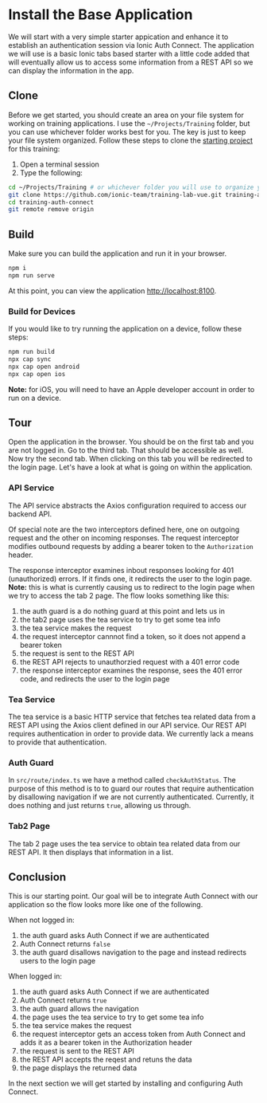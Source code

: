 # Install the Base Application

We will start with a very simple starter appication and enhance it to establish an authentication session via Ionic Auth Connect. The application we will use is a basic Ionic tabs based starter with a little code added that will eventually allow us to access some information from a REST API so we can display the information in the app.

## Clone

Before we get started, you should create an area on your file system for working on training applications. I use the `~/Projects/Training` folder, but you can use whichever folder works best for you. The key is just to keep your file system organized. Follow these steps to clone the <a href="https://github.com/ionic-team/training-lab-vue">starting project</a> for this training:

1. Open a terminal session
1. Type the following:

```bash
cd ~/Projects/Training # or whichever folder you will use to organize your training projects
git clone https://github.com/ionic-team/training-lab-vue.git training-auth-connect
cd training-auth-connect
git remote remove origin
```

## Build

Make sure you can build the application and run it in your browser.

```bash
npm i
npm run serve
```

At this point, you can view the application <a href="http://localhost:8100" target="_blank">http://localhost:8100</a>.

### Build for Devices

If you would like to try running the application on a device, follow these steps:

```bash
npm run build
npx cap sync
npx cap open android
npx cap open ios
```

**Note:** for iOS, you will need to have an Apple developer account in order to run on a device.

## Tour

Open the application in the browser. You should be on the first tab and you are not logged in. Go to the third tab. That should be accessible as well. Now try the second tab. When clicking on this tab you will be redirected to the login page. Let's have a look at what is going on within the application.

### API Service

The API service abstracts the Axios configuration required to access our backend API.

Of special note are the two interceptors defined here, one on outgoing request and the other on incoming responses.  The request interceptor modifies outbound requests by adding a bearer token to the `Authorization` header. 

The response interceptor examines inbout responses looking for 401 (unauthorized) errors. If it finds one, it redirects the user to the login page. **Note:** this is what is currently causing us to redirect to the login page when we try to access the tab 2 page. The flow looks something like this:

1. the auth guard is a do nothing guard at this point and lets us in
1. the tab2 page uses the tea service to try to get some tea info
1. the tea service makes the request
1. the request interceptor cannnot find a token, so it does not append a bearer token
1. the request is sent to the REST API
1. the REST API rejects to unauthorzied request with a 401 error code
1. the response interceptor examines the response, sees the 401 error code, and redirects the user to the login page

### Tea Service

The tea service is a basic HTTP service that fetches tea related data from a REST API using the Axios client defined in our API service. Our REST API requires authentication in order to provide data. We currently lack a means to provide that authentication.

### Auth Guard

In `src/route/index.ts` we have a method called `checkAuthStatus`. The purpose of this method is to to guard our routes that require authentication by disallowing navigation if we are not currently authenticated. Currently, it does nothing and just returns `true`, allowing us through.

### Tab2 Page

The tab 2 page uses the tea service to obtain tea related data from our REST API. It then displays that information in a list.

## Conclusion

This is our starting point. Our goal will be to integrate Auth Connect with our application so the flow looks more like one of the following.

When not logged in:

1. the auth guard asks Auth Connect if we are authenticated
1. Auth Connect returns `false`
1. the auth guard disallows navigation to the page and instead redirects users to the login page

When logged in:

1. the auth guard asks Auth Connect if we are authenticated
1. Auth Connect returns `true`
1. the auth guard allows the navigation
1. the page uses the tea service to try to get some tea info
1. the tea service makes the request
1. the request interceptor gets an access token from Auth Connect and adds it as a bearer token in the Authorization header
1. the request is sent to the REST API
1. the REST API accepts the reqest and retuns the data
1. the page displays the returned data

In the next section we will get started by installing and configuring Auth Connect.
